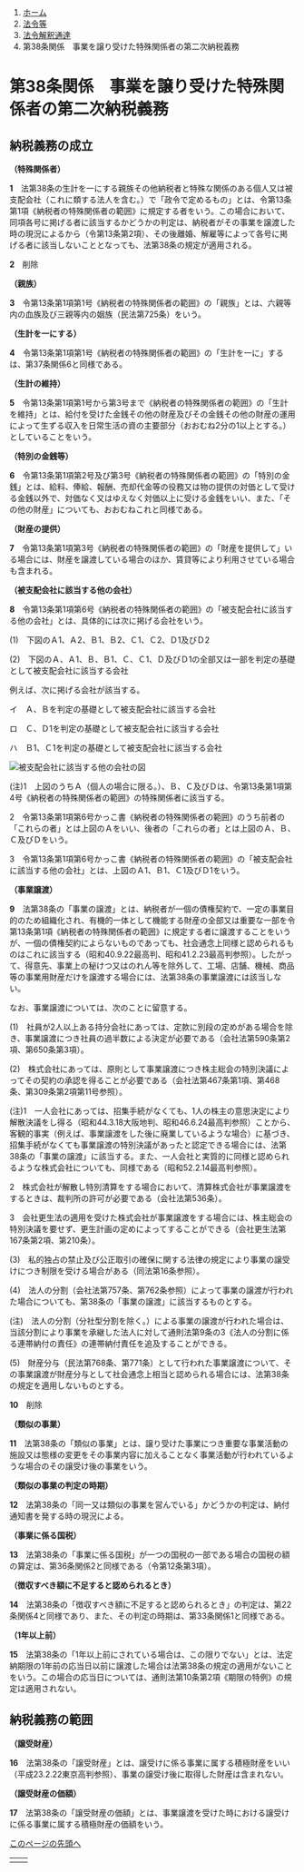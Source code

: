 1. [ホーム](https://www.nta.go.jp/)
2. [法令等](https://www.nta.go.jp/law/index.htm)
3. [法令解釈通達](https://www.nta.go.jp/law/tsutatsu/menu.htm)
4. 第38条関係　事業を譲り受けた特殊関係者の第二次納税義務

# 第38条関係　事業を譲り受けた特殊関係者の第二次納税義務

## 納税義務の成立

**（特殊関係者）**

**1**　法第38条の生計を一にする親族その他納税者と特殊な関係のある個人又は被支配会社（これに類する法人を含む。）で「政令で定めるもの」とは、令第13条第1項《納税者の特殊関係者の範囲》に規定する者をいう。この場合において、同項各号に掲げる者に該当するかどうかの判定は、納税者がその事業を譲渡した時の現況によるから（令第13条第2項）、その後離婚、解雇等によって各号に掲げる者に該当しないこととなっても、法第38条の規定が適用される。

**2**　削除

**（親族）**

**3**　令第13条第1項第1号《納税者の特殊関係者の範囲》の「親族」とは、六親等内の血族及び三親等内の姻族（民法第725条）をいう。

**（生計を一にする）**

**4**　令第13条第1項第1号《納税者の特殊関係者の範囲》の「生計を一に」するは、第37条関係6と同様である。

**（生計の維持）**

**5**　令第13条第1項第1号から第3号まで《納税者の特殊関係者の範囲》の「生計を維持」とは、給付を受けた金銭その他の財産及びその金銭その他の財産の運用によって生ずる収入を日常生活の資の主要部分（おおむね2分の1以上とする。）としていることをいう。

**（特別の金銭等）**

**6**　令第13条第1項第2号及び第3号《納税者の特殊関係者の範囲》の「特別の金銭」とは、給料、俸給、報酬、売却代金等の役務又は物の提供の対価として受ける金銭以外で、対価なく又はゆえなく対価以上に受ける金銭をいい、また、「その他の財産」についても、おおむねこれと同様である。

**（財産の提供）**

**7**　令第13条第1項第3号《納税者の特殊関係者の範囲》の「財産を提供して」いる場合には、財産を譲渡している場合のほか、賃貸等により利用させている場合も含まれる。

**（被支配会社に該当する他の会社）**

**8**　令第13条第1項第6号《納税者の特殊関係者の範囲》の「被支配会社に該当する他の会社」とは、具体的には次に掲げる会社をいう。

(1)　下図のＡ1、Ａ2、Ｂ1、Ｂ2、Ｃ1、Ｃ2、Ｄ1及びＤ2

(2)　下図のＡ、Ａ1、Ｂ、Ｂ1、Ｃ、Ｃ1、Ｄ及びＤ1の全部又は一部を判定の基礎として被支配会社に該当する会社

例えば、次に掲げる会社が該当する。

イ　Ａ、Ｂを判定の基礎として被支配会社に該当する会社

ロ　Ｃ、Ｄ1を判定の基礎として被支配会社に該当する会社

ハ　Ｂ1、Ｃ1を判定の基礎として被支配会社に該当する会社

![被支配会社に該当する他の会社の図](https://www.nta.go.jp/law/tsutatsu/kihon/chosyu/03/038/01.gif)

(注)1　上図のうちＡ（個人の場合に限る。）、Ｂ、Ｃ及びＤは、令第13条第1項第4号《納税者の特殊関係者の範囲》の特殊関係者に該当する。

2　令第13条第1項第6号かっこ書《納税者の特殊関係者の範囲》のうち前者の「これらの者」とは上図のＡをいい、後者の「これらの者」とは上図のＡ、Ｂ、Ｃ及びＤをいう。

3　令第13条第1項第6号かっこ書《納税者の特殊関係者の範囲》の「被支配会社に該当する他の会社」とは、上図のＡ1、Ｂ1、Ｃ1及びＤ1をいう。

**（事業譲渡）**

**9**　法第38条の「事業の譲渡」とは、納税者が一個の債権契約で、一定の事業目的のため組織化され、有機的一体として機能する財産の全部又は重要な一部を令第13条第1項《納税者の特殊関係者の範囲》に規定する者に譲渡することをいうが、一個の債権契約によらないものであっても、社会通念上同様と認められるものはこれに該当する（昭和40.9.22最高判、昭和41.2.23最高判参照）。したがって、得意先、事業上の秘けつ又はのれん等を除外して、工場、店舗、機械、商品等の事業用財産だけを譲渡する場合には、法第38条の事業譲渡には該当しない。

なお、事業譲渡については、次のことに留意する。

(1)　社員が2人以上ある持分会社にあっては、定款に別段の定めがある場合を除き、事業譲渡につき社員の過半数による決定が必要である（会社法第590条第2項、第650条第3項）。

(2)　株式会社にあっては、原則として事業譲渡につき株主総会の特別決議によってその契約の承認を得ることが必要である（会社法第467条第1項、第468条、第309条第2項第11号参照）。

(注)1　一人会社にあっては、招集手続がなくても、1人の株主の意思決定により解散決議をし得る（昭和44.3.18大阪地判、昭和46.6.24最高判参照）ことから、客観的事実（例えば、事業譲渡をした後に廃業しているような場合）に基づき、招集手続がなくても事業譲渡の特別決議があったと認定できる場合には、法第38条の「事業の譲渡」に該当する。また、一人会社と実質的に同様と認められるような株式会社についても、同様である（昭和52.2.14最高判参照）。

2　株式会社が解散し特別清算をする場合において、清算株式会社が事業譲渡をするときは、裁判所の許可が必要である（会社法第536条）。

3　会社更生法の適用を受けた株式会社が事業譲渡をする場合には、株主総会の特別決議を要せず、更生計画の定めによってすることができる（会社更生法第167条第2項、第210条）。

(3)　私的独占の禁止及び公正取引の確保に関する法律の規定により事業の譲受けにつき制限を受ける場合がある（同法第16条参照）。

(4)　法人の分割（会社法第757条、第762条参照）によって事業の譲渡が行われた場合についても、第38条の「事業の譲渡」に該当するものとする。

(注)　法人の分割（分社型分割を除く。）による事業の譲渡が行われた場合は、当該分割により事業を承継した法人に対して通則法第9条の3《法人の分割に係る連帯納付の責任》の連帯納付責任を追及することができる。

(5)　財産分与（民法第768条、第771条）として行われた事業譲渡について、その事業譲渡が財産分与として社会通念上相当と認められる場合には、法第38条の規定を適用しないものとする。

**10**　削除

**（類似の事業）**

**11**　法第38条の「類似の事業」とは、譲り受けた事業につき重要な事業活動の施設又は態様の変更をその事業内容に加えることなく事業活動が行われているような場合のその譲受け後の事業をいう。

**（類似の事業の判定の時期）**

**12**　法第38条の「同一又は類似の事業を営んでいる」かどうかの判定は、納付通知書を発する時の現況による。

**（事業に係る国税）**

**13**　法第38条の「事業に係る国税」が一つの国税の一部である場合の国税の額の算定は、第36条関係2と同様である（令第12条第3項）。

**（徴収すべき額に不足すると認められるとき）**

**14**　法第38条の「徴収すべき額に不足すると認められるとき」の判定は、第22条関係4と同様であり、また、その判定の時期は、第33条関係1と同様である。

**（1年以上前）**

**15**　法第38条の「1年以上前にされている場合は、この限りでない」とは、法定納期限の1年前の応当日以前に譲渡した場合は法第38条の規定の適用がないことをいう。この場合の応当日については、通則法第10条第2項《期限の特例》の規定は適用されない。

## 納税義務の範囲

**（譲受財産）**

**16**　法第38条の「譲受財産」とは、譲受けに係る事業に属する積極財産をいい（平成23.2.22東京高判参照）、事業の譲受け後に取得した財産は含まれない。

**（譲受財産の価額）**

**17**　法第38条の「譲受財産の価額」とは、事業譲渡を受けた時における譲受けに係る事業に属する積極財産の価額をいう。

[このページの先頭へ](https://www.nta.go.jp/law/tsutatsu/kihon/chosyu/03/038/01.htm#page-top)

|     |     |
| --- | --- |
|  |  |